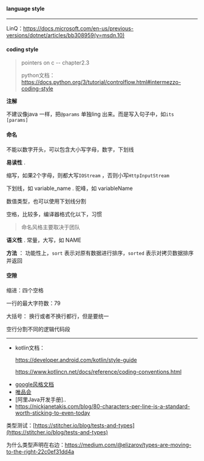 #### language style

---

LinQ：https://docs.microsoft.com/en-us/previous-versions/dotnet/articles/bb308959(v=msdn.10)



#### coding style

> pointers on c -- chapter2.3
>
> python文档：https://docs.python.org/3/tutorial/controlflow.html#intermezzo-coding-style



**注解**

不建议像java 一样，把`@params` 单独ling 出来。而是写入句子中，如`its [params]`



#### 命名

不能以数字开头，可以包含大小写字母，数字，下划线  

**易读性** . 

缩写，如果2个字母，则都大写`IOStream` ，否则小写`HttpInputStream`

下划线，如 variable_name . 驼峰，如 variableName  

数值类型，也可以使用下划线分割

空格，比较多，编译器格式化以下，习惯

> 命名风格主要取决于团队  

**语义性** . 常量，大写，如 NAME  



**方法** ： 功能性上，`sort` 表示对原有数据进行排序，`sorted` 表示对拷贝数据排序并返回



#### 空隙

缩进：四个空格  

一行的最大字符数：79   

大括号： 换行或者不换行都行，但是要统一  

空行分割不同的逻辑代码段   



---

- kotlin文档：

    https://developer.android.com/kotlin/style-guide

    https://www.kotlincn.net/docs/reference/coding-conventions.html

* [google风格文档]([https://google.github.io/styleguide/](https://google.github.io/styleguide/))
* [唯品会]([https://github.com/vipshop/vjtools](https://github.com/vipshop/vjtools))
* [阿里Java开发手册]..
* [https://nickjanetakis.com/blog/80-characters-per-line-is-a-standard-worth-sticking-to-even-today ](https://nickjanetakis.com/blog/80-characters-per-line-is-a-standard-worth-sticking-to-even-today%20)  



类型测试：[https://stitcher.io/blog/tests-and-types](https://stitcher.io/blog/tests-and-types)  

为什么类型声明在右边：https://medium.com/@elizarov/types-are-moving-to-the-right-22c0ef31dd4a